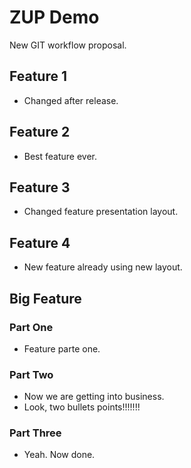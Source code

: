 # ZUP Demo

New GIT workflow proposal.

## Feature 1

- Changed after release.

## Feature 2

- Best feature ever.

## Feature 3

- Changed feature presentation layout.

## Feature 4

- New feature already using new layout.

## Big Feature

### Part One

- Feature parte one.

### Part Two

- Now we are getting into business.
- Look, two bullets points!!!!!!!

### Part Three

- Yeah. Now done.
